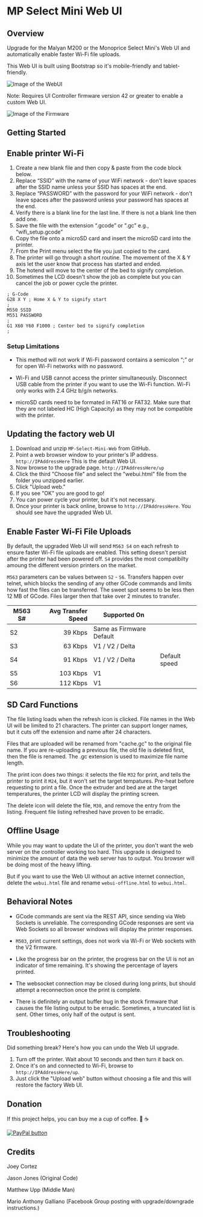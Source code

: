 # MP Select Mini Web UI

## Overview

Upgrade for the Malyan M200 or the Monoprice Select Mini's Web UI and automatically enable faster Wi-Fi file uploads.

This Web UI is built using Bootstrap so it's mobile-friendly and tablet-friendly.

![Image of the WebUI](https://raw.githubusercontent.com/nokemono42/MP-Select-Mini-Web/master/images/screenshot.png)

Note: Requires UI Controller firmware version 42 or greater to enable a custom Web UI.

![Image of the Firmware](https://raw.githubusercontent.com/nokemono42/MP-Select-Mini-Web/master/images/firmware_version.jpg)

## Getting Started

## Enable printer Wi-Fi

1. Create a new blank file and then copy & paste from the code block below.
2. Replace “SSID” with the name of your WiFi network - don't leave spaces after the SSID name unless your SSID has spaces at the end.
3. Replace “PASSWORD” with the password for your WiFi network - don't leave spaces after the password unless your password has spaces at the end.
4. Verify there is a blank line for the last line. If there is not a blank line then add one.
5. Save the file with the extension “.gcode” or ".gc" e.g., “wifi_setup.gcode”
6. Copy the file onto a microSD card and insert the microSD card into the printer.
7. From the Print menu select the file you just copied to the card.
8. The printer will go through a short routine. The movement of the X & Y axis let the user know that process has started and ended.
9. The hotend will move to the center of the bed to signify completion.
10. Sometimes the LCD doesn't show the job as complete but you can cancel the job or power cycle the printer.

```
; G-Code
G28 X Y ; Home X & Y to signify start
;
M550 SSID
M551 PASSWORD
;
G1 X60 Y60 F1000 ; Center bed to signify completion
;
```

### Setup Limitations

* This method will not work if Wi-Fi password contains a semicolon “;” or for open Wi-Fi networks with no password.

* Wi-Fi and USB cannot access the printer simultaneously. Disconnect USB cable from the printer if you want to use the Wi-Fi function. Wi-Fi only works with 2.4 GHz b/g/n networks.

* microSD cards need to be formated in FAT16 or FAT32. Make sure that they are not labeled HC (High Capacity) as they may not be compatible with the printer.

## Updating the factory web UI

1. Download and unzip `MP-Select-Mini-Web` from GitHub.
2. Point a web browser window to your printer's IP address. `http://IPAddressHere` This is the default Web UI.
3. Now browse to the upgrade page. `http://IPAddressHere/up`
4. Click the third "Choose file" and select the "webui.html" file from the folder you unzipped earlier.
5. Click "Upload web."
6. If you see "OK" you are good to go!
7. You can power cycle your printer, but it's not necessary.
8. Once your printer is back online, browse to `http://IPAddressHere`. You should see have the upgraded Web UI.

## Enable Faster Wi-Fi File Uploads

By default, the upgraded Web UI will send `M563 S4` on each refresh to ensure faster Wi-Fi file uploads are enabled. This setting doesn't persist after the printer had been powered off. `S4` provides the most compatibilty amoung the different version printers on the market.

`M563` parameters can be values between `S2` - `S6`. Transfers happen over telnet, which blocks the sending of any other GCode commands and limits how fast the files can be transferred. The sweet spot seems to be less then 12 MB of GCode. Files larger then that take over 2 minutes to transfer.

| M563 S# | Avg Transfer Speed | Supported On             |               |
| ------- | -----------------: | ------------------------ | ------------- |
| S2      |            39 Kbps | Same as Firmware Default |               |
| S3      |            63 Kbps | V1 / V2 / Delta          |               |
| S4      |            91 Kbps | V1 / V2 / Delta          | Default speed |
| S5      |           103 Kbps | V1                       |               |
| S6      |           112 Kbps | V1                       |               |

## SD Card Functions

The file listing loads when the refresh icon is clicked. File names in the Web UI will be limited to 21 characters. The printer can support longer names, but it cuts off the extension and name after 24 characters.

Files that are uploaded will be renamed from "cache.gc" to the original file name. If you are re-uploading a previous file, the old file is deleted first, then the file is renamed. The .gc extension is used to maximize file name length.

The print icon does two things: it selects the file `M32` for print, and tells the printer to print it `M24`, but it won't set the target tempatures. Pre-heat before requesting to print a file. Once the extruder and bed are at the target temperatures, the printer LCD will display the printing screen.

The delete icon will delete the file, `M30`, and remove the entry from the listing. Frequent file listing refreshed have proven to be erradic.

## Offline Usage

While you may want to update the UI of the printer, you don't want the web server on the controller working too hard. This upgrade is designed to minimize the amount of data the web server has to output. You browser will be doing most of the heavy lifting.

But if you want to use the Web UI without an active internet connection, delete the `webui.html` file and rename `webui-offline.html` to `webui.html`.

## Behavioral Notes
* GCode commands are sent via the REST API, since sending via Web Sockets is unreliable. The corresponding GCode responses are sent via Web Sockets so all browser windows will display the printer responses. 

* `M503`, print current settings, does not work via Wi-Fi or Web sockets with the V2 firmware.

* Like the progress bar on the printer, the progress bar on the UI is not an indicator of time remaining. It's showing the percentage of layers printed.

* The websocket connection may be closed during long prints, but should attempt a reconnection once the print is complete.

* There is definitely an output buffer bug in the stock firmware that causes the file listing output to be erradic. Sometimes, a truncated list is sent. Other times, only half of the output is sent.

## Troubleshooting

Did something break? Here's how you can undo the Web UI upgrade.

1. Turn off the printer. Wait about 10 seconds and then turn it back on.
2. Once it's on and connected to Wi-Fi, browse to `http://IPAddressHere/up`.
3. Just click the "Upload web" button without choosing a file and this will restore the factory Web UI.

## Donation

If this project helps, you can buy me a cup of coffee. :grimacing: :coffee:

[![PayPal button](http://rawgit.com/twolfson/paypal-github-button/master/dist/button.svg)](https://www.paypal.me/thejoeycortez/5)

## Credits

Joey Cortez

Jason Jones (Original Code)

Matthew Upp (Middle Man)

Mario Anthony Galliano (Facebook Group posting with upgrade/downgrade instructions.)